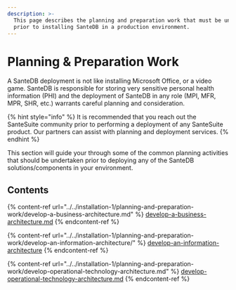 ```yaml
---
description: >-
  This page describes the planning and preparation work that must be undertaken
  prior to installing SanteDB in a production environment.
---
```


# Planning & Preparation Work

A SanteDB deployment is not like installing Microsoft Office, or a video game. SanteDB is responsible for storing very sensitive personal health information (PHI) and the deployment of SanteDB in any role (MPI, MFR, MPR, SHR, etc.) warrants careful planning and consideration.&#x20;

{% hint style="info" %}
It is recommended that you reach out the SanteSuite community prior to performing a deployment of any SanteSuite product. Our partners can assist with planning and deployment services.
{% endhint %}

This section will guide your through some of the common planning activities that should be undertaken prior to deploying any of the SanteDB solutions/components in your environment. &#x20;

## Contents

{% content-ref url="../../installation-1/planning-and-preparation-work/develop-a-business-architecture.md" %}
[develop-a-business-architecture.md](../../installation-1/planning-and-preparation-work/develop-a-business-architecture.md)
{% endcontent-ref %}

{% content-ref url="../../installation-1/planning-and-preparation-work/develop-an-information-architecture/" %}
[develop-an-information-architecture](../../installation-1/planning-and-preparation-work/develop-an-information-architecture/)
{% endcontent-ref %}

{% content-ref url="../../installation-1/planning-and-preparation-work/develop-operational-technology-architecture.md" %}
[develop-operational-technology-architecture.md](../../installation-1/planning-and-preparation-work/develop-operational-technology-architecture.md)
{% endcontent-ref %}

